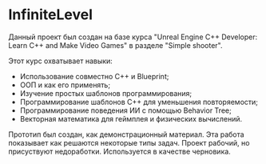 # InfiniteLevel

Данный проект был создан на базе курса "Unreal Engine C++ Developer: Learn C++ and Make Video Games" в разделе "Simple shooter".

Этот курс охватывает навыки:
- Использование совместно C++ и Blueprint;
- ООП и как его применять;
- Изучение простых шаблонов программирования;
- Программирование шаблонов C++ для уменьшения повторяемости;
- Программирование поведения ИИ с помощью Behavior Tree;
- Векторная математика для геймплея и физических вычислений.

Прототип был создан, как демонстрационный материал. Эта работа показывает как решаются некоторые типы задач. Проект рабочий, но присуствуют недоработки. Используется в качестве черновика.
